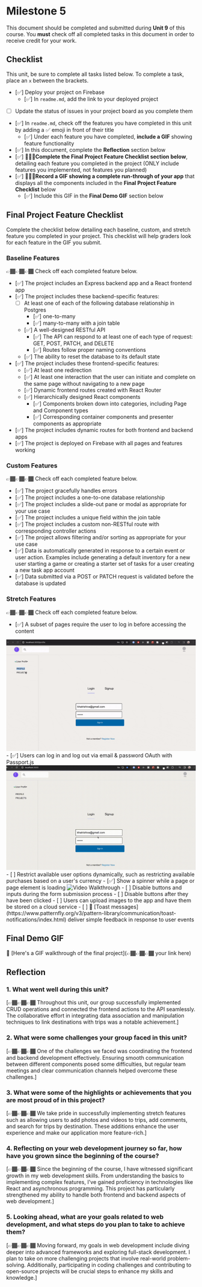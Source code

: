 # Milestone 5

This document should be completed and submitted during **Unit 9** of this course. You **must** check off all completed tasks in this document in order to receive credit for your work.

## Checklist

This unit, be sure to complete all tasks listed below. To complete a task, place an `x` between the brackets.

- [✅] Deploy your project on Firebase
  - [✅] In `readme.md`, add the link to your deployed project
- [ ] Update the status of issues in your project board as you complete them
- [✅] In `readme.md`, check off the features you have completed in this unit by adding a ✅ emoji in front of their title
  - [✅] Under each feature you have completed, **include a GIF** showing feature functionality
- [✅] In this document, complete the **Reflection** section below
- [✅] 🚩🚩🚩**Complete the Final Project Feature Checklist section below**, detailing each feature you completed in the project (ONLY include features you implemented, not features you planned)
- [✅] 🚩🚩🚩**Record a GIF showing a complete run-through of your app** that displays all the components included in the **Final Project Feature Checklist** below
  - [✅] Include this GIF in the **Final Demo GIF** section below

## Final Project Feature Checklist

Complete the checklist below detailing each baseline, custom, and stretch feature you completed in your project. This checklist will help graders look for each feature in the GIF you submit.

### Baseline Features

👉🏾👉🏾👉🏾 Check off each completed feature below.

- [✅] The project includes an Express backend app and a React frontend app
- [✅] The project includes these backend-specific features:
  - [ ] At least one of each of the following database relationship in Postgres
    - [✅] one-to-many
    - [✅] many-to-many with a join table
  - [✅] A well-designed RESTful API
    - [✅] The API can respond to at least one of each type of request: GET, POST, PATCH, and DELETE
    - [✅] Routes follow proper naming conventions
  - [✅] The ability to reset the database to its default state
- [✅] The project includes these frontend-specific features:
  - [✅] At least one redirection
  - [✅] At least one interaction that the user can initiate and complete on the same page without navigating to a new page
  - [✅] Dynamic frontend routes created with React Router
  - [✅] Hierarchically designed React components
    - [✅] Components broken down into categories, including Page and Component types
    - [✅] Corresponding container components and presenter components as appropriate
- [✅] The project includes dynamic routes for both frontend and backend apps
- [✅] The project is deployed on Firebase with all pages and features working

### Custom Features

👉🏾👉🏾👉🏾 Check off each completed feature below.

- [✅] The project gracefully handles errors
- [✅] The project includes a one-to-one database relationship
- [✅] The project includes a slide-out pane or modal as appropriate for your use case
- [✅] The project includes a unique field within the join table
- [✅] The project includes a custom non-RESTful route with corresponding controller actions
- [✅] The project allows filtering and/or sorting as appropriate for your use case
- [✅] Data is automatically generated in response to a certain event or user action. Examples include generating a default inventory for a new user starting a game or creating a starter set of tasks for a user creating a new task app account
- [✅] Data submitted via a POST or PATCH request is validated before the database is updated

### Stretch Features

👉🏾👉🏾👉🏾 Check off each completed feature below.

- [✅] A subset of pages require the user to log in before accessing the content
<img src='./requirelogin.gif' title='Video Walkthrough' width='' alt='Video Walkthrough' />
  - [✅] Users can log in and log out via email & password OAuth with Passport.js
  <img src='./login_logut.gif' title='Video Walkthrough' width='' alt='Video Walkthrough' />
- [ ] Restrict available user options dynamically, such as restricting available purchases based on a user's currency
- [✅] Show a spinner while a page or page element is loading
 <img src='./spinner.gif' title='Video Walkthrough' width='' alt='Video Walkthrough' />
- [ ] Disable buttons and inputs during the form submission process
- [ ] Disable buttons after they have been clicked
- [ ] Users can upload images to the app and have them be stored on a cloud service
- [ ] 🍞 [Toast messages](https://www.patternfly.org/v3/pattern-library/communication/toast-notifications/index.html) deliver simple feedback in response to user events

## Final Demo GIF

🔗 [Here's a GIF walkthrough of the final project](👉🏾👉🏾👉🏾 your link here)

## Reflection

### 1. What went well during this unit?

[👉🏾👉🏾👉🏾 Throughout this unit, our group successfully implemented CRUD operations and connected the frontend actions to the API seamlessly. The collaborative effort in integrating data association and manipulation techniques to link destinations with trips was a notable achievement.]

### 2. What were some challenges your group faced in this unit?

[👉🏾👉🏾👉🏾  One of the challenges we faced was coordinating the frontend and backend development effectively. Ensuring smooth communication between different components posed some difficulties, but regular team meetings and clear communication channels helped overcome these challenges.]

### 3. What were some of the highlights or achievements that you are most proud of in this project?

[👉🏾👉🏾👉🏾 We take pride in successfully implementing stretch features such as allowing users to add photos and videos to trips, add comments, and search for trips by destination. These additions enhance the user experience and make our application more feature-rich.]

### 4. Reflecting on your web development journey so far, how have you grown since the beginning of the course?

[👉🏾👉🏾👉🏾 Since the beginning of the course, I have witnessed significant growth in my web development skills. From understanding the basics to implementing complex features, I've gained proficiency in technologies like React and asynchronous programming. This project has particularly strengthened my ability to handle both frontend and backend aspects of web development.]

### 5. Looking ahead, what are your goals related to web development, and what steps do you plan to take to achieve them?

[👉🏾👉🏾👉🏾 Moving forward, my goals in web development include diving deeper into advanced frameworks and exploring full-stack development. I plan to take on more challenging projects that involve real-world problem-solving. Additionally, participating in coding challenges and contributing to open-source projects will be crucial steps to enhance my skills and knowledge.]
